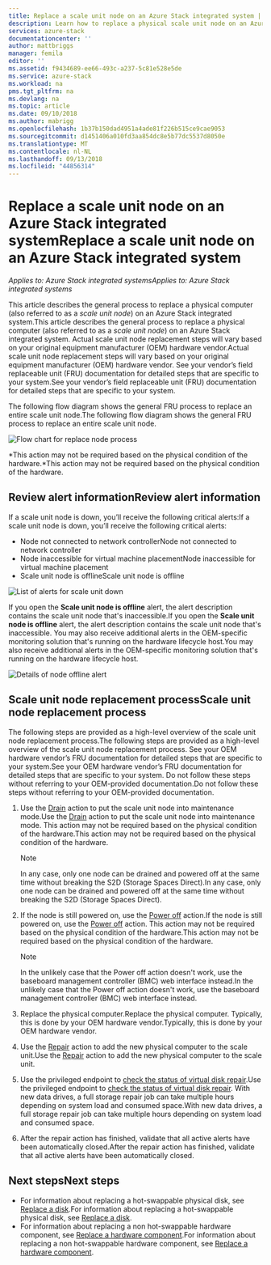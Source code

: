 ```yaml
---
title: Replace a scale unit node on an Azure Stack integrated system | Microsoft Docs
description: Learn how to replace a physical scale unit node on an Azure Stack integrated system.
services: azure-stack
documentationcenter: ''
author: mattbriggs
manager: femila
editor: ''
ms.assetid: f9434689-ee66-493c-a237-5c81e528e5de
ms.service: azure-stack
ms.workload: na
pms.tgt_pltfrm: na
ms.devlang: na
ms.topic: article
ms.date: 09/10/2018
ms.author: mabrigg
ms.openlocfilehash: 1b37b150dad4951a4ade81f226b515ce9cae9053
ms.sourcegitcommit: d1451406a010fd3aa854dc8e5b77dc5537d8050e
ms.translationtype: MT
ms.contentlocale: nl-NL
ms.lasthandoff: 09/13/2018
ms.locfileid: "44856314"
---
```

# <a name="replace-a-scale-unit-node-on-an-azure-stack-integrated-system"></a><span data-ttu-id="7d0bb-103">Replace a scale unit node on an Azure Stack integrated system</span><span class="sxs-lookup"><span data-stu-id="7d0bb-103">Replace a scale unit node on an Azure Stack integrated system</span></span>

<span data-ttu-id="7d0bb-104">*Applies to: Azure Stack integrated systems*</span><span class="sxs-lookup"><span data-stu-id="7d0bb-104">*Applies to: Azure Stack integrated systems*</span></span>

<span data-ttu-id="7d0bb-105">This article describes the general process to replace a physical computer (also referred to as a *scale unit node*) on an Azure Stack integrated system.</span><span class="sxs-lookup"><span data-stu-id="7d0bb-105">This article describes the general process to replace a physical computer (also referred to as a *scale unit node*) on an Azure Stack integrated system.</span></span> <span data-ttu-id="7d0bb-106">Actual scale unit node replacement steps will vary based on your original equipment manufacturer (OEM) hardware vendor.</span><span class="sxs-lookup"><span data-stu-id="7d0bb-106">Actual scale unit node replacement steps will vary based on your original equipment manufacturer (OEM) hardware vendor.</span></span> <span data-ttu-id="7d0bb-107">See your vendor’s field replaceable unit (FRU) documentation for detailed steps that are specific to your system.</span><span class="sxs-lookup"><span data-stu-id="7d0bb-107">See your vendor’s field replaceable unit (FRU) documentation for detailed steps that are specific to your system.</span></span>

<span data-ttu-id="7d0bb-108">The following flow diagram shows the general FRU process to replace an entire scale unit node.</span><span class="sxs-lookup"><span data-stu-id="7d0bb-108">The following flow diagram shows the general FRU process to replace an entire scale unit node.</span></span>

![Flow chart for replace node process](media/azure-stack-replace-node/replacenodeflow.png)

<span data-ttu-id="7d0bb-110">\*This action may not be required based on the physical condition of the hardware.</span><span class="sxs-lookup"><span data-stu-id="7d0bb-110">\*This action may not be required based on the physical condition of the hardware.</span></span>

## <a name="review-alert-information"></a><span data-ttu-id="7d0bb-111">Review alert information</span><span class="sxs-lookup"><span data-stu-id="7d0bb-111">Review alert information</span></span>

<span data-ttu-id="7d0bb-112">If a scale unit node is down, you’ll receive the following critical alerts:</span><span class="sxs-lookup"><span data-stu-id="7d0bb-112">If a scale unit node is down, you’ll receive the following critical alerts:</span></span>

- <span data-ttu-id="7d0bb-113">Node not connected to network controller</span><span class="sxs-lookup"><span data-stu-id="7d0bb-113">Node not connected to network controller</span></span>
- <span data-ttu-id="7d0bb-114">Node inaccessible for virtual machine placement</span><span class="sxs-lookup"><span data-stu-id="7d0bb-114">Node inaccessible for virtual machine placement</span></span>
- <span data-ttu-id="7d0bb-115">Scale unit node is offline</span><span class="sxs-lookup"><span data-stu-id="7d0bb-115">Scale unit node is offline</span></span>

![List of alerts for scale unit down](media/azure-stack-replace-node/nodedownalerts.png)

<span data-ttu-id="7d0bb-117">If you open the **Scale unit node is offline** alert, the alert description contains the scale unit node that's inaccessible.</span><span class="sxs-lookup"><span data-stu-id="7d0bb-117">If you open the **Scale unit node is offline** alert, the alert description contains the scale unit node that's inaccessible.</span></span> <span data-ttu-id="7d0bb-118">You may also receive additional alerts in the OEM-specific monitoring solution that's running on the hardware lifecycle host.</span><span class="sxs-lookup"><span data-stu-id="7d0bb-118">You may also receive additional alerts in the OEM-specific monitoring solution that's running on the hardware lifecycle host.</span></span>

![Details of node offline alert](media/azure-stack-replace-node/nodeoffline.png)

## <a name="scale-unit-node-replacement-process"></a><span data-ttu-id="7d0bb-120">Scale unit node replacement process</span><span class="sxs-lookup"><span data-stu-id="7d0bb-120">Scale unit node replacement process</span></span>

<span data-ttu-id="7d0bb-121">The following steps are provided as a high-level overview of the scale unit node replacement process.</span><span class="sxs-lookup"><span data-stu-id="7d0bb-121">The following steps are provided as a high-level overview of the scale unit node replacement process.</span></span> <span data-ttu-id="7d0bb-122">See your OEM hardware vendor’s FRU documentation for detailed steps that are specific to your system.</span><span class="sxs-lookup"><span data-stu-id="7d0bb-122">See your OEM hardware vendor’s FRU documentation for detailed steps that are specific to your system.</span></span> <span data-ttu-id="7d0bb-123">Do not follow these steps without referring to your OEM-provided documentation.</span><span class="sxs-lookup"><span data-stu-id="7d0bb-123">Do not follow these steps without referring to your OEM-provided documentation.</span></span>

1. <span data-ttu-id="7d0bb-124">Use the [Drain](azure-stack-node-actions.md#scale-unit-node-actions) action to put the scale unit node into maintenance mode.</span><span class="sxs-lookup"><span data-stu-id="7d0bb-124">Use the [Drain](azure-stack-node-actions.md#scale-unit-node-actions) action to put the scale unit node into maintenance mode.</span></span> <span data-ttu-id="7d0bb-125">This action may not be required based on the physical condition of the hardware.</span><span class="sxs-lookup"><span data-stu-id="7d0bb-125">This action may not be required based on the physical condition of the hardware.</span></span>

   > [!NOTE]
   > <span data-ttu-id="7d0bb-126">In any case, only one node can be drained and powered off at the same time without breaking the S2D (Storage Spaces Direct).</span><span class="sxs-lookup"><span data-stu-id="7d0bb-126">In any case, only one node can be drained and powered off at the same time without breaking the S2D (Storage Spaces Direct).</span></span>

2. <span data-ttu-id="7d0bb-127">If the node is still powered on, use the [Power off](azure-stack-node-actions.md#scale-unit-node-actions) action.</span><span class="sxs-lookup"><span data-stu-id="7d0bb-127">If the node is still powered on, use the [Power off](azure-stack-node-actions.md#scale-unit-node-actions) action.</span></span> <span data-ttu-id="7d0bb-128">This action may not be required based on the physical condition of the hardware.</span><span class="sxs-lookup"><span data-stu-id="7d0bb-128">This action may not be required based on the physical condition of the hardware.</span></span>
 
   > [!NOTE]
   > <span data-ttu-id="7d0bb-129">In the unlikely case that the Power off action doesn't work, use the baseboard management controller (BMC) web interface instead.</span><span class="sxs-lookup"><span data-stu-id="7d0bb-129">In the unlikely case that the Power off action doesn't work, use the baseboard management controller (BMC) web interface instead.</span></span>

1. <span data-ttu-id="7d0bb-130">Replace the physical computer.</span><span class="sxs-lookup"><span data-stu-id="7d0bb-130">Replace the physical computer.</span></span> <span data-ttu-id="7d0bb-131">Typically, this is done by your OEM hardware vendor.</span><span class="sxs-lookup"><span data-stu-id="7d0bb-131">Typically, this is done by your OEM hardware vendor.</span></span>
2. <span data-ttu-id="7d0bb-132">Use the [Repair](azure-stack-node-actions.md#scale-unit-node-actions) action to add the new physical computer to the scale unit.</span><span class="sxs-lookup"><span data-stu-id="7d0bb-132">Use the [Repair](azure-stack-node-actions.md#scale-unit-node-actions) action to add the new physical computer to the scale unit.</span></span>
3. <span data-ttu-id="7d0bb-133">Use the privileged endpoint to [check the status of virtual disk repair](azure-stack-replace-disk.md#check-the-status-of-virtual-disk-repair).</span><span class="sxs-lookup"><span data-stu-id="7d0bb-133">Use the privileged endpoint to [check the status of virtual disk repair](azure-stack-replace-disk.md#check-the-status-of-virtual-disk-repair).</span></span> <span data-ttu-id="7d0bb-134">With new data drives, a full storage repair job can take multiple hours depending on system load and consumed space.</span><span class="sxs-lookup"><span data-stu-id="7d0bb-134">With new data drives, a full storage repair job can take multiple hours depending on system load and consumed space.</span></span>
4. <span data-ttu-id="7d0bb-135">After the repair action has finished, validate that all active alerts have been automatically closed.</span><span class="sxs-lookup"><span data-stu-id="7d0bb-135">After the repair action has finished, validate that all active alerts have been automatically closed.</span></span>

## <a name="next-steps"></a><span data-ttu-id="7d0bb-136">Next steps</span><span class="sxs-lookup"><span data-stu-id="7d0bb-136">Next steps</span></span>

- <span data-ttu-id="7d0bb-137">For information about replacing a hot-swappable physical disk, see [Replace a disk](azure-stack-replace-disk.md).</span><span class="sxs-lookup"><span data-stu-id="7d0bb-137">For information about replacing a hot-swappable physical disk, see [Replace a disk](azure-stack-replace-disk.md).</span></span> 
- <span data-ttu-id="7d0bb-138">For information about replacing a non hot-swappable hardware component, see [Replace a hardware component](azure-stack-replace-component.md).</span><span class="sxs-lookup"><span data-stu-id="7d0bb-138">For information about replacing a non hot-swappable hardware component, see [Replace a hardware component](azure-stack-replace-component.md).</span></span>
